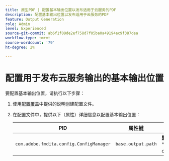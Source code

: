 ```yaml
---
title: 原生PDF | 配置基本输出位置以发布适用于云服务的PDF
description: 配置基本输出位置以发布适用于云服务的PDF
feature: Output Generation
role: Admin
level: Experienced
source-git-commit: ab6f1f09de2ef758d7f05ba0a49194ac9f387dea
workflow-type: tm+mt
source-wordcount: '79'
ht-degree: 2%

---
```


# 配置用于发布云服务输出的基本输出位置

要配置基本输出位置，请执行以下步骤：

1. 使用[配置覆盖](../cs-install-guide/download-install-additional-config-override.md)中提供的说明创建配置文件。

1. 在配置文件中，提供以下（属性）详细信息以配置基本输出位置：

   | PID | 属性键 | 属性值 |
   |---|---|---|
   | `com.adobe.fmdita.config.ConfigManager` | `base.output.path` | **默认值：** &quot;/content/dam/fmdita-outputs&quot; |

